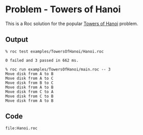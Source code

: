 
# Problem - Towers of Hanoi 

This is a Roc solution for the popular [Towers of Hanoi](https://en.wikipedia.org/wiki/Tower_of_Hanoi) problem.

## Output

```
% roc test examples/TowersOfHanoi/Hanoi.roc 

0 failed and 3 passed in 662 ms.

% roc run examples/TowersOfHanoi/main.roc -- 3
Move disk from A to B
Move disk from A to C
Move disk from B to C
Move disk from A to B
Move disk from C to A
Move disk from C to B
Move disk from A to B
```

## Code
```roc
file:Hanoi.roc
```